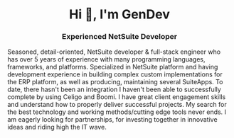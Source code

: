 <h1 align="center">Hi 👋, I'm GenDev</h1>
<h3 align="center">Experienced NetSuite Developer</h3>
</p>

Seasoned, detail-oriented, NetSuite developer & full-stack engineer who has over 5 years of experience with many programming languages, frameworks, and platforms.
Specialized in NetSuite platform and having development experience in building complex custom implementations for the ERP platform, as well as producing, maintaining several SuiteApps.
To date, there hasn't been an integration I haven't been able to successfully complete by using Celigo and Boomi. I have great client engagement skills and understand how to properly deliver successful projects.
My search for the best technology and working methods/cutting edge tools never ends. I am eagerly looking for partnerships, for investing together in innovative ideas and riding high the IT wave.
